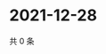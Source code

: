 # 2021-12-28

共 0 条

<!-- BEGIN WEIBO -->
<!-- 最后更新时间 Tue Dec 28 2021 02:17:52 GMT+0800 (China Standard Time) -->

<!-- END WEIBO -->
